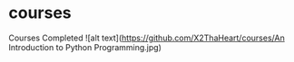 # courses
Courses Completed
![alt text](https://github.com/X2ThaHeart/courses/An Introduction to Python Programming.jpg)
